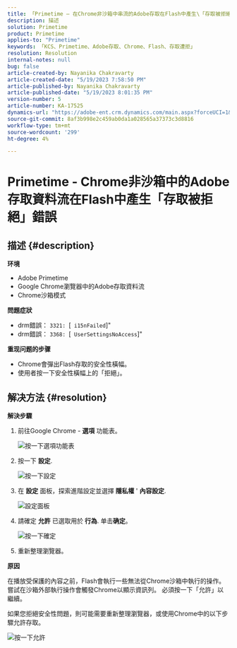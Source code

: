 ```yaml
---
title: 「Primetime — 在Chrome非沙箱中串流的Adobe存取在Flash中產生\「存取被拒絕\」錯誤」
description: 描述
solution: Primetime
product: Primetime
applies-to: "Primetime"
keywords: 「KCS、Primetime、Adobe存取、Chrome、Flash、存取遭拒」
resolution: Resolution
internal-notes: null
bug: false
article-created-by: Nayanika Chakravarty
article-created-date: "5/19/2023 7:58:50 PM"
article-published-by: Nayanika Chakravarty
article-published-date: "5/19/2023 8:01:35 PM"
version-number: 5
article-number: KA-17525
dynamics-url: "https://adobe-ent.crm.dynamics.com/main.aspx?forceUCI=1&pagetype=entityrecord&etn=knowledgearticle&id=59412f8d-7ff6-ed11-8848-6045bd006a22"
source-git-commit: 8af3b998e2c459ab0da1a028565a37373c3d8816
workflow-type: tm+mt
source-wordcount: '299'
ht-degree: 4%

---
```


# Primetime - Chrome非沙箱中的Adobe存取資料流在Flash中產生「存取被拒絕」錯誤

## 描述 {#description}


<b>环境</b>

- Adobe Primetime
- Google Chrome瀏覽器中的Adobe存取資料流
- Chrome沙箱模式


<b>問題症狀</b>

- drm錯誤： `3321: `[` i15nFailed`]&quot;
- drm錯誤： `3368: `[` UserSettingsNoAccess`]&quot;


<b>重现问题的步骤</b>

- Chrome會彈出Flash存取的安全性橫幅。
- 使用者按一下安全性橫幅上的「拒絕」。



## 解决方法 {#resolution}


<b>解決步驟</b>

1. 前往Google Chrome - <b>選項</b> 功能表。


   ![按一下選項功能表](https://helpx.adobe.com/content/dam/help/en/adobe-access/kb/error-3321/jcr%3acontent/main-pars/procedure/proc_par/step_0/step_par/image/setting_menu.png "按一下選項功能表")
2. 按一下 <b>設定</b>.





   ![按一下設定](https://helpx.adobe.com/content/dam/help/en/adobe-access/kb/error-3321/jcr%3acontent/main-pars/procedure/proc_par/step_1/step_par/image/3.jpg "按一下設定")
3. 在 <b>設定</b> 面板，探索進階設定並選擇 <b>隱私權</b> &#39; <b>內容設定</b>.

   ![設定面板](https://helpx.adobe.com/content/dam/help/en/adobe-access/kb/error-3321/jcr%3acontent/main-pars/procedure/proc_par/step_2/step_par/image/5.jpg "設定面板")
4. 請確定 <b>允許</b> 已選取用於 <b>行為</b>. 单击<b>确定</b>。





   ![按一下確定](https://helpx.adobe.com/content/dam/help/en/adobe-access/kb/error-3321/jcr%3acontent/main-pars/procedure/proc_par/step_3/step_par/image/unsandbox_settings.png "按一下確定")
5. 重新整理瀏覽器。


<b>原因</b>

在播放受保護的內容之前，Flash會執行一些無法從Chrome沙箱中執行的操作。 嘗試在沙箱外部執行操作會觸發Chrome以顯示資訊列。 必須按一下「允許」以繼續。

如果您拒絕安全性問題，則可能需要重新整理瀏覽器，或使用Chrome中的以下步驟允許存取。

![按一下允許](https://helpx.adobe.com/content/dam/help/en/adobe-access/kb/error-3321/jcr%3acontent/main-pars/image/chrome_infobar.png "按一下允許")
